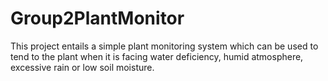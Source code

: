 # Group2PlantMonitor
This project entails a simple plant monitoring system which can be used to tend to the plant when it is facing water deficiency, humid atmosphere, excessive rain or low soil moisture.
